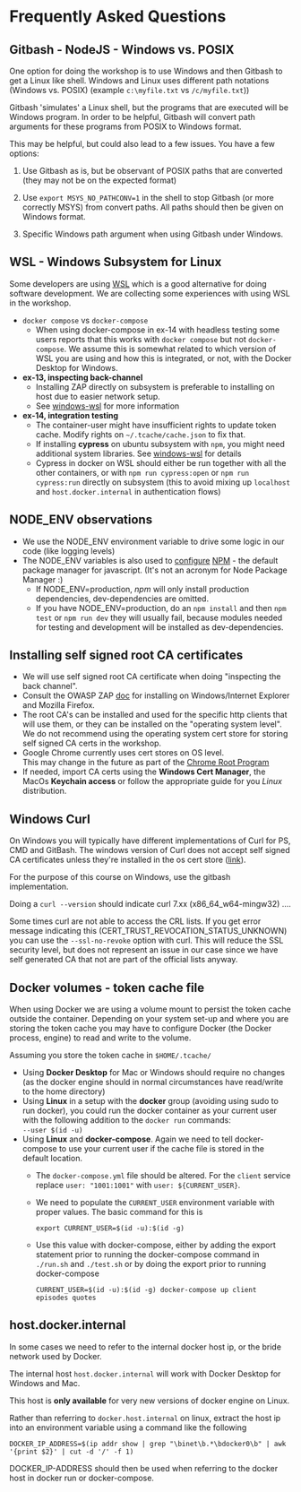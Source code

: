 # Frequently Asked Questions

## Gitbash - NodeJS - Windows vs. POSIX

One option for doing the workshop is to use Windows and then Gitbash to get a Linux like shell. Windows and Linux uses different path notations (Windows vs. POSIX) (example ```c:\myfile.txt``` vs ```/c/myfile.txt```))

Gitbash 'simulates' a Linux shell, but the programs that are executed will be Windows program. In order to be helpful, Gitbash will convert path arguments for these programs from POSIX to Windows format.

This may be helpful, but could also lead to a few issues. You have a few options:

1) Use Gitbash as is, but be observant of POSIX paths that are converted (they may not be on the expected format)

2) Use ```export MSYS_NO_PATHCONV=1``` in the shell to stop Gitbash (or more correctly MSYS) from convert paths. All paths should then be given on Windows format.

3) Specific Windows path argument when using Gitbash under Windows.

## WSL - Windows Subsystem for Linux

Some developers are using [WSL](https://docs.microsoft.com/en-us/windows/wsl/) which is a good alternative for doing software development. We are collecting some experiences with using WSL in the workshop.

* ```docker compose``` vs ```docker-compose```
  * When using docker-compose in ex-14 with headless testing some users reports that this works with ```docker compose``` but not ```docker-compose```. We assume this is somewhat related to which version of WSL you are using and how this is integrated, or not, with the Docker Desktop for Windows.
* **ex-13, inspecting back-channel**
  * Installing ZAP directly on subsystem is preferable to installing on host due to easier network setup.
  * See [windows-wsl](/Support/windows-wsl.md) for more information
* **ex-14, integration testing**
  * The container-user might have insufficient rights to update token cache. Modify rights on `~/.tcache/cache.json` to fix that.
  * If installing **cypress** on ubuntu subsystem with `npm`, you might need additional system libraries. See [windows-wsl](/Support/windows-wsl.md) for details
  * Cypress in docker on WSL should either be run together with all the other containers, or with `npm run cypress:open` or `npm run cypress:run` directly on subsystem (this to avoid mixing up `localhost` and `host.docker.internal` in authentication flows)

## NODE_ENV observations

* We use the NODE_ENV environment variable to drive some logic in our code (like logging levels)
* The NODE_ENV variables is also used to [configure](https://docs.npmjs.com/cli/v6/using-npm/config) [NPM](https://docs.npmjs.com/about-npm) - the default package manager for javascript. (It's not an acronym for Node Package Manager :)
  * If NODE_ENV=production, _npm_ will only install production dependencies, dev-dependencies are omitted.
  * If you have NODE_ENV=production, do an ```npm install``` and then ```npm test``` or ```npm run dev``` they will usually fail, because modules needed for testing and development will be installed as dev-dependencies.

## Installing self signed root CA certificates

* We will use self signed root CA certificate when doing "inspecting the back channel".
* Consult the OWASP ZAP [doc](https://www.zaproxy.org/docs/desktop/ui/dialogs/options/dynsslcert/) for installing on Windows/Internet Explorer and Mozilla Firefox.
* The root CA's can be installed and used for the specific http clients that will use them, or they can be installed on the "operating system level". We do not recommend using the operating system cert store for storing self signed CA certs in the  workshop.
* Google Chrome currently uses cert stores on OS level. </br>This may change in the future as part of the [Chrome Root Program](https://g.co/chrome/root-policy)
* If needed, import CA certs using the **Windows Cert Manager**, the MacOs **Keychain access** or follow the appropriate guide for you _Linux_ distribution.

## Windows Curl

On Windows you will typically have different implementations of Curl for PS, CMD and GitBash. The windows version of Curl does not accept self signed CA certificates unless they're installed in the os cert store ([link](https://www.phillipsj.net/posts/windows-curl-and-self-signed-certs/)).

For the purpose of this course on Windows, use the gitbash implementation.

Doing a `curl --version` should indicate curl 7.xx (x86_64_w64-mingw32) ....

Some times curl are not able to access the CRL lists. If you get error message indicating this (CERT_TRUST_REVOCATION_STATUS_UNKNOWN) you can use the `--ssl-no-revoke` option with curl. This will reduce the SSL security level, but does not represent an issue in our case since we have self generated CA that not are part of the official lists anyway.

## Docker volumes - token cache file

When using Docker we are using a volume mount to persist the token cache outside the container. Depending on your system set-up and where you are storing the token cache you may have to configure Docker (the Docker process, engine) to read and write to the volume.

Assuming you store the token cache in `$HOME/.tcache/`

* Using **Docker Desktop** for Mac or Windows should require no changes (as the docker engine should in normal circumstances have read/write to the home directory)
* Using **Linux** in a setup with the **docker** group (avoiding using sudo to run docker), you could run the docker container as your current user with the following addition to the ```docker run``` commands:</br>
    ```--user $(id -u)```
* Using **Linux** and **docker-compose**. Again we need to tell docker-compose to use your current user if the cache file is stored in the default location.
  * The ```docker-compose.yml``` file should be altered. For the ```client``` service replace ``` user: "1001:1001" ``` with ```user: ${CURRENT_USER}```.
  * We need to populate the ```CURRENT_USER``` environment variable with proper values. The basic command for this is

    ```shell
    export CURRENT_USER=$(id -u):$(id -g)
    ```

  * Use this value with docker-compose, either by adding the export statement prior to running the docker-compose command in ```./run.sh``` and ```./test.sh``` or by doing the export prior to running docker-compose

    ```shell
    CURRENT_USER=$(id -u):$(id -g) docker-compose up client episodes quotes
    ```

## host.docker.internal

In some cases we need to refer to the internal docker host ip, or the bride network used by Docker.

The internal host ```host.docker.internal``` will work with Docker Desktop for Windows and Mac.

This host is **only available** for very new versions of docker engine on Linux.

Rather than referring to ```docker.host.internal``` on linux, extract the host ip into an environment variable using a command like the following

```shell
DOCKER_IP_ADDRESS=$(ip addr show | grep "\binet\b.*\bdocker0\b" | awk '{print $2}' | cut -d '/' -f 1)
```

DOCKER_IP-ADDRESS should then be used when referring to the docker host in docker run or docker-compose.
